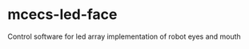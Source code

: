 mcecs-led-face
==============

Control software for led array implementation of robot eyes and mouth
